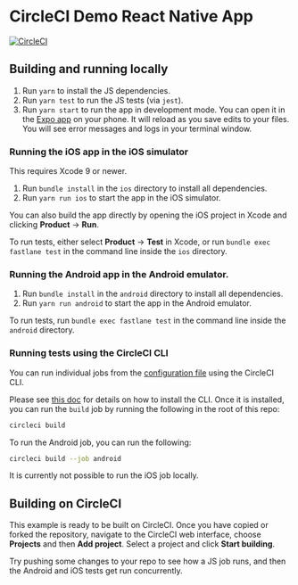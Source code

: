 # CircleCI Demo React Native App

[![CircleCI](https://circleci.com/gh/CircleCI-Public/circleci-demo-react-native.svg?style=svg)](https://circleci.com/gh/CircleCI-Public/circleci-demo-react-native)

## Building and running locally


1. Run `yarn` to install the JS dependencies.
2. Run `yarn test` to run the JS tests (via `jest`).
3. Run `yarn start` to run the app in development mode. You can open it
   in the [Expo app](https://expo.io) on your phone. It will reload as
   you save edits to your files. You will see error messages and logs in
   your terminal window.

### Running the iOS app in the iOS simulator

This requires Xcode 9 or newer.

1. Run `bundle install` in the `ios` directory to install all
   dependencies.
2. Run `yarn run ios` to start the app in the iOS simulator.

You can also build the app directly by opening the iOS project in Xcode
and clicking **Product** -> **Run**.

To run tests, either select **Product** -> **Test** in Xcode, or run
`bundle exec fastlane test` in the command line inside the `ios`
directory.

### Running the Android app in the Android emulator.

1. Run `bundle install` in the `android` directory to install all
   dependencies.
2. Run `yarn run android` to start the app in the Android emulator.

To run tests, run `bundle exec fastlane test` in the command line inside
the `android` directory.

### Running tests using the CircleCI CLI

You can run individual jobs from the [configuration
file](https://github.com/CircleCI-Public/circleci-demo-ios/blob/master/.circleci/config.yml)
using the CircleCI CLI.

Please see [this doc](https://circleci.com/docs/2.0/local-jobs/#nav-button)
for details on how to install the CLI. Once it is installed, you can run
the `build` job by running the following in the root of this repo:

```bash
circleci build
```

To run the Android job, you can run the following:

```bash
circleci build --job android
```

It is currently not possible to run the iOS job locally.

## Building on CircleCI

This example is ready to be built on CircleCI. Once you have copied or
forked the repository, navigate to the CircleCI web interface, choose
**Projects** and then **Add project**. Select a project and click
**Start building**.

Try pushing some changes to your repo to see how a JS job runs, and
then the Android and iOS tests get run concurrently.




